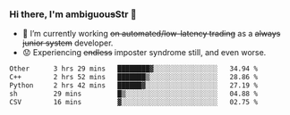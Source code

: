 ### Hi there, I'm ambiguou~~s~~Str 👋

<!--
**ambiguoustexture/ambiguoustexture** is a ✨ _special_ ✨ repository because its `README.md` (this file) appears on your GitHub profile.

Here are some ideas to get you started:
-->
- 🔭 I’m currently working ~~on automated/low-latency trading~~ as a ~~always junior system~~ developer.
- :worried: Experiencing ~~endless~~ imposter syndrome still, and even worse.

<!--START_SECTION:waka-->

```txt
Other      3 hrs 29 mins   ████████▓░░░░░░░░░░░░░░░░   34.94 %
C++        2 hrs 52 mins   ███████▒░░░░░░░░░░░░░░░░░   28.86 %
Python     2 hrs 42 mins   ██████▓░░░░░░░░░░░░░░░░░░   27.19 %
sh         29 mins         █▒░░░░░░░░░░░░░░░░░░░░░░░   04.88 %
CSV        16 mins         ▓░░░░░░░░░░░░░░░░░░░░░░░░   02.75 %
```

<!--END_SECTION:waka-->

